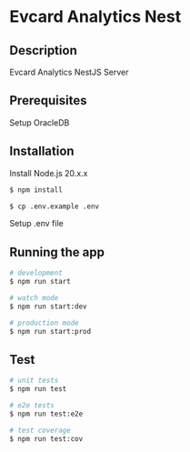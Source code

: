 # Evcard Analytics Nest

## Description

Evcard Analytics NestJS Server

## Prerequisites

Setup OracleDB

## Installation

Install Node.js 20.x.x

```bash
$ npm install
```

```bash
$ cp .env.example .env
```

Setup .env file

## Running the app

```bash
# development
$ npm run start

# watch mode
$ npm run start:dev

# production mode
$ npm run start:prod
```

## Test

```bash
# unit tests
$ npm run test

# e2e tests
$ npm run test:e2e

# test coverage
$ npm run test:cov
```
